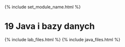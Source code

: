 {% include set_module_name.html %}
# 19 Java i bazy danych
{% include lab_files.html %}
{% include java_files.html %}